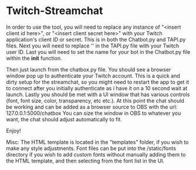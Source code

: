 # Twitch-Streamchat

In order to use the tool, you will need to replace any instance of "\<insert client id here\>", or "\<insert client secret here\>" with your Twitch application's client ID or secret. This is in both the Chatbot.py and TAPI.py files.
Next you will need to replace '<insert your twitch user id here>' in the TAPI.py file with your Twitch user ID.
Last you will need to set the name for your bot in the Chatbot.py file within the __init__ function.

Then just launch from the chatbox.py file. You should see a browser window pop up to authenticate your Twitch account.
This is a quick and dirty setup for the streamchat, so you might need to restart the app to get it to connect after you initially authenticate as i have it on a 10 second wait at launch.
Lastly you should be met with a UI window that has various controls (font, font size, color, transparency, etc etc.).
At this point the chat should be working and can be added as a browser source to OBS with the url: 127.0.0.1:5000/chatbox
You can size the window in OBS to whatever you want, the chat should adjust automatically to fit.

Enjoy!

Misc:
The HTML template is located in the "templates" folder, if you wish to make any style adjustments.
Font files can be put into the /static/fonts directory if you wish to add custom fonts without manually adding them to the HTML template, and then selecting from the font list in the UI.
